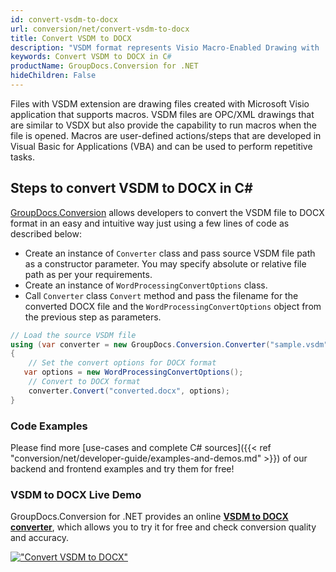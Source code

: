```yaml
---
id: convert-vsdm-to-docx
url: conversion/net/convert-vsdm-to-docx
title: Convert VSDM to DOCX
description: "VSDM format represents Visio Macro-Enabled Drawing with .vsdm extension. Learn how to convert VSDM to DOCX file programmatically in C# language using GroupDocs.Conversion for .NET library."
keywords: Convert VSDM to DOCX in C#
productName: GroupDocs.Conversion for .NET
hideChildren: False
---
```


Files with VSDM extension are drawing files created with Microsoft Visio application that supports macros. VSDM files are OPC/XML drawings that are similar to VSDX but also provide the capability to run macros when the file is opened. Macros are user-defined actions/steps that are developed in Visual Basic for Applications (VBA) and can be used to perform repetitive tasks.

## Steps to convert VSDM to DOCX in C#

[GroupDocs.Conversion](https://products.groupdocs.com/conversion/net) allows developers to convert the VSDM file to DOCX format in an easy and intuitive way just using a few lines of code as described below:

* Create an instance of `Converter` class and pass source VSDM file path as a constructor parameter. You may specify absolute or relative file path as per your requirements. 
* Create an instance of `WordProcessingConvertOptions` class.
* Call `Converter` class `Convert` method and pass the filename for the converted DOCX file and the `WordProcessingConvertOptions` object from the previous step as parameters.

```csharp
// Load the source VSDM file
using (var converter = new GroupDocs.Conversion.Converter("sample.vsdm"))
{
    // Set the convert options for DOCX format
   var options = new WordProcessingConvertOptions();
    // Convert to DOCX format
    converter.Convert("converted.docx", options);
}
```

### Code Examples

Please find more [use-cases and complete C# sources]({{< ref "conversion/net/developer-guide/examples-and-demos.md" >}}) of our backend and frontend examples and try them for free!

### VSDM to DOCX Live Demo

GroupDocs.Conversion for .NET provides an online [**VSDM to DOCX converter**](https://products.groupdocs.app/conversion/vsdm-to-docx), which allows you to try it for free and check conversion quality and accuracy.

[!["Convert VSDM to DOCX"](conversion/net/images/convert-to-docx/convert-vsdm-to-docx.png)](https://products.groupdocs.app/conversion/vsdm-to-docx)